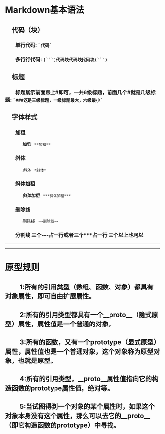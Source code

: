 # Markdown基本语法

## &emsp;代码（块）
        
### &emsp;&emsp;单行代码:  ``` `代码` ```

### &emsp;&emsp;多行行代码:  ` (```)代码块代码块代码块(```) `


## &emsp;标题

### &emsp;&emsp;标题展示前面跟上#即可，一共6级标题，前面几个#就是几级标题:  ``` `###这是三级标题，一级标题最大，六级最小` ```


## &emsp;字体样式

### &emsp;&emsp;加粗
&emsp;&emsp;&emsp;&emsp;**加粗**  `  **加粗** `

### &emsp;&emsp;斜体
&emsp;&emsp;&emsp;&emsp;*斜体*  `  *斜体* `

### &emsp;&emsp;斜体加粗
&emsp;&emsp;&emsp;&emsp;***斜体加粗***  `  ***斜体加粗*** `

### &emsp;&emsp;删除线
&emsp;&emsp;&emsp;&emsp;~~删除线~~  `  ~~删除线~~ `

### &emsp;&emsp;分割线 三个---占一行或者三个***占一行 三个以上也可以
---  
***

# 原型规则
## &emsp;&emsp; 1:所有的引用类型（数组、函数、对象）都具有对象属性，即可自由扩展属性。

## &emsp;&emsp; 2:所有的引用类型都具有一个__proto__（隐式原型）属性，属性值是一个普通的对象。

## &emsp;&emsp; 3:所有的函数，又有一个prototype（显式原型）属性，属性值也是一个普通对象，这个对象称为原型对象，也就是原型。

## &emsp;&emsp; 4:所有的引用类型，__proto__属性值指向它的构造函数的prototype属性值，绝对等。

## &emsp;&emsp; 5:当试图得到一个对象的某个属性时，如果这个对象本身没有这个属性，那么可以去它的__proto__（即它构造函数的prototype）中寻找。
